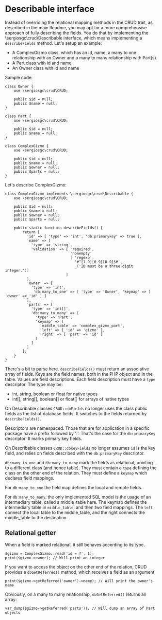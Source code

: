 # Describable interface

Instead of overriding the relational mapping methods in the CRUD trait, as described in the main Readme, you may opt for a more
comprehensive approach of fully describing the fields. You do that by implementing the \sergiosgc\crud\Describable interface, 
which means implementing a `describeFields` method. Let's setup an example: 

* A ComplexGizmo class, which has an id, name, a many to one relationship with an Owner and a many to many relationship with Part(s).
* A Part class with id and name
* An Owner class with id and name

Sample code: 

    class Owner {
        use \sergiosgc\crud\CRUD;
    
        public $id = null;
        public $name = null;
    }
    
    class Part {
        use \sergiosgc\crud\CRUD;
    
        public $id = null;
        public $name = null;
    }

    class ComplexGizmo {
        use \sergiosgc\crud\CRUD;
    
        public $id = null;
        public $name = null;
        public $owner = null;
        public $parts = null;
    }
    
Let's describe ComplexGizmo:

    class ComplexGizmo implements \sergiosgc\crud\Describable {
        use \sergiosgc\crud\CRUD;
    
        public $id = null;
        public $name = null;
        public $owner = null;
        public $parts = null;
        
        public static function describeFields() {
            return [
              'id' => [ 'type' => 'int', 'db:primarykey' => true ],
              'name' => [ 
                'type' => 'string', 
                'validation' => [ 'required', 
                                  'nonempty' 
                                  [ 'regexp', 
                                    '#^[1-9][0-9][0-9]$#', 
                                    _('ID must be a three digit integer.')]
                                ]
              ],
              'owner' => [
                'type' => 'int',
                 'db:many_to_one' => [ 'type' => 'Owner', 'keymap' => [ 'owner' => 'id' ] ]
              ],
              'parts' => [
                'type' => 'int[]',
                'db:many_to_many' => [
                  'type' => 'Part',
                  'keymap' => [
                    'middle_table' => 'complex_gizmo_part',
                    'left' => [ 'id' => 'gizmo' ],
                    'right' => [ 'part' => 'id' ]
                  ]
                ]
              ]
            ];
        }
    }
    
There's a bit to parse here. `describeFields()` must return an associative array of fields. Keys are the field names, both in
the PHP object and in the table. Values are field descriptions. Each field description must have a `type` descriptor. The type
may be:
* int, string, boolean or float for native types
* int[], string[], boolean[] or float[] for arrays of native types

On Describable classes `CRUD::dbFields` no longer uses the class public fields as the list of database fields. It switches to the fields returned by
`describeFields()`.

Descriptors are namespaced. Those that are for application in a specific package have a prefix followed by ':'. That's the case 
for the `db:primaryKey` descriptor. It marks primary key fields. 

On Describable classes `CRUD::dbKeyFields` no longer assumes `id` is the key field, and relies on fields described with the `db:primaryKey` descriptor.

`db:many_to_one` and `db:many_to_many` mark the fields as relational, pointing to a different class (and hence table). They must
contain a `type` defining the class on the other end of the relation. They must define a `keymap` which declares field mappings.

For `db:many_to_one` the field map defines the local and remote fields.

For `db:many_to_many`, the only implemented SQL model is the usage of an intermediary table, called a middle_table here. 
The keymap defines the intermediary table in `middle_table`, and then two field mappings. The `left` connect the local table 
to the middle_table, and the right connects the middle_table to the destination.

## Relational getter

When a field is marked relational, it still behaves according to its type. 

    $gizmo = ComplexGizmo::read('id = ?', 1);
    print($gizmo->owner); // Will print an integer
    
If you want to access the object on the other end of the relation, CRUD provides a `dbGetReferred()` method, which receives a 
field as an argument:

    print($gizmo->getReferred('owner')->name); // Will print the owner's name
    
Obviously, on a many to many relationship, `dbGetReferred()` returns an array:

    var_dump($gizmo->getReferred('parts')); // Will dump an array of Part objects




